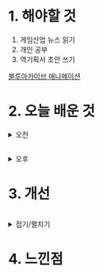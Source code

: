 
# 1. 해야할 것

1. 게임산업 뉴스 읽기 
2. 개인 공부  
3. 역기획서 초안 쓰기

[블루아카이브 애니메이션](https://www.gamemeca.com/view.php?gid=1745202)




# 2. 오늘 배운 것

<details>
<summary>오전</summary>


</details>

##

<details>
<summary>오후</summary>


</details>




# 3. 개선
```
```
<details>
<summary>접기/펼치기</summary>


</details>



# 4. 느낀점
```

```


